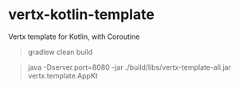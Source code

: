 # vertx-kotlin-template
Vertx template for Kotlin, with Coroutine

> gradlew clean build

> java -Dserver.port=8080 -jar ./build/libs/vertx-template-all.jar vertx.template.AppKt
